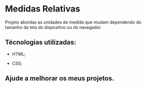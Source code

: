 # Medidas Relativas

Projeto abordas as unidades de medida que mudam dependendo do tamanho da tela do dispositivo ou do navegador.

## Técnologias utilizadas:

- HTML;

- CSS;

## Ajude a melhorar os meus projetos.
